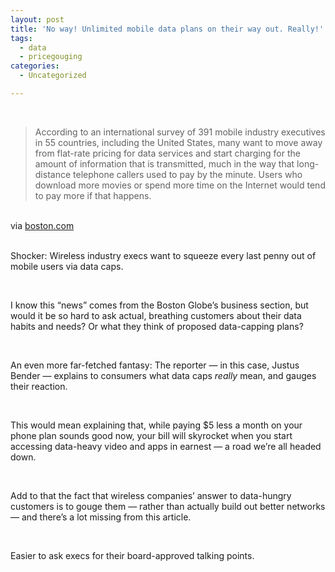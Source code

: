 ```yaml
---
layout: post
title: 'No way! Unlimited mobile data plans on their way out. Really!'
tags:
  - data
  - pricegouging
categories:
  - Uncategorized

---
```


<div class="posterous_bookmarklet_entry"><br /><blockquote class="posterous_medium_quote">According to an international survey of 391 mobile industry executives in 55 countries, including the United States, many want to move away from flat-rate pricing for data services and start charging for the amount of information that is transmitted, much in the way that long-distance telephone callers used to pay by the minute. Users who download more movies or spend more time on the Internet would tend to pay more if that happens.</blockquote><br /><div class="posterous_quote_citation">via <a href="http://www.boston.com/business/technology/articles/2010/08/25/end_of_fixed_price_data_plans_may_be_near/">boston.com</a></div><br /><p>Shocker: Wireless industry execs want to squeeze every last penny out of mobile users via data caps.</p><br /><p>I know this &#8220;news&#8221; comes from the Boston Globe&#8217;s business section, but would it be so hard to ask actual, breathing customers about their data habits and needs? Or what they think of proposed data-capping plans?</p><br /><p>An even more far-fetched fantasy: The reporter &#8212; in this case, Justus Bender &#8212; explains to consumers what data caps <em>really</em> mean, and gauges their reaction.</p><br /><p>This would mean explaining that, while paying $5 less a month on your phone plan sounds good now, your bill will skyrocket when you start accessing data-heavy video and apps in earnest &#8212; a road we&#8217;re all headed down.</p><br /><p>Add to that the fact that wireless companies&#8217; answer to data-hungry customers is to gouge them &#8212; rather than actually build out better networks &#8212; and there&#8217;s a lot missing from this article.</p><br /><p>Easier to ask execs for their board-approved talking points.</p><br /></div><div class="blogger-post-footer"><img width="1" height="1" src="https://blogger.googleusercontent.com/tracker/8920950033468593796-5628700998190188474?l=openmobile.blogspot.com" alt="" /></div>
